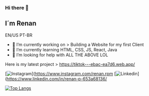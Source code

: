 ### Hi there 👋

## I´m Renan 
EN/US PT-BR


- 🔭 I’m currently working on > Building a Website for my first Client 
- 🌱 I’m currently learning HTML, CSS, JS, React, Java
- 🤔 I’m looking for help with  ALL THE ABOVE LOL

Here is my latest project > https://tiktok---ebac-ea7d6.web.app/

[![Instagram](https://img.shields.io/badge/Instagram-E4405F?style=for-the-badge&logo=instagram&logoColor=white)](https://www.instagram.com/renan.rpm
[![Linkedin](https://img.shields.io/badge/LinkedIn-0077B5?style=for-the-badge&logo=linkedin&logoColor=white)](https://www.linkedin.com/in/renan-p-653a68136/
 


[![Top Langs](https://github-readme-stats.vercel.app/api/top-langs/?username=R3M1G)](https://github.com/R3M1G/github-readme-stats)


  
<!--
**R3M1G/R3M1G** is a ✨ _special_ ✨ repository because its `README.md` (this file) appears on your GitHub profile.

Here are some ideas to get you started:

- 🔭 I’m currently working on ...
- 🌱 I’m currently learning ...
- 👯 I’m looking to collaborate on ...
- 🤔 I’m looking for help with ...
- 💬 Ask me about ...
- 📫 How to reach me: ...
- 😄 Pronouns: ...
- ⚡ Fun fact: ...
-->

